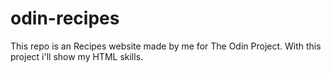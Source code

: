 # odin-recipes
This repo is an Recipes website made by me for The Odin Project.
With this project i'll show my HTML skills.